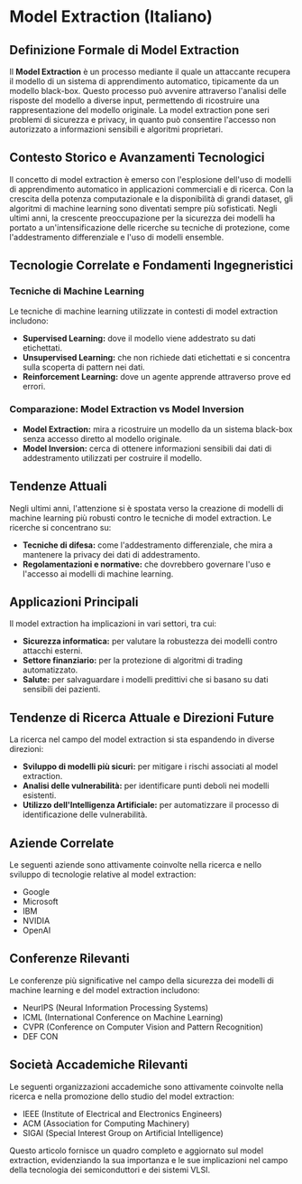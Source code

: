 # Model Extraction (Italiano)

## Definizione Formale di Model Extraction

Il **Model Extraction** è un processo mediante il quale un attaccante recupera il modello di un sistema di apprendimento automatico, tipicamente da un modello black-box. Questo processo può avvenire attraverso l'analisi delle risposte del modello a diverse input, permettendo di ricostruire una rappresentazione del modello originale. La model extraction pone seri problemi di sicurezza e privacy, in quanto può consentire l'accesso non autorizzato a informazioni sensibili e algoritmi proprietari.

## Contesto Storico e Avanzamenti Tecnologici

Il concetto di model extraction è emerso con l'esplosione dell'uso di modelli di apprendimento automatico in applicazioni commerciali e di ricerca. Con la crescita della potenza computazionale e la disponibilità di grandi dataset, gli algoritmi di machine learning sono diventati sempre più sofisticati. Negli ultimi anni, la crescente preoccupazione per la sicurezza dei modelli ha portato a un'intensificazione delle ricerche su tecniche di protezione, come l'addestramento differenziale e l'uso di modelli ensemble.

## Tecnologie Correlate e Fondamenti Ingegneristici

### Tecniche di Machine Learning

Le tecniche di machine learning utilizzate in contesti di model extraction includono:

- **Supervised Learning:** dove il modello viene addestrato su dati etichettati.
- **Unsupervised Learning:** che non richiede dati etichettati e si concentra sulla scoperta di pattern nei dati.
- **Reinforcement Learning:** dove un agente apprende attraverso prove ed errori.

### Comparazione: Model Extraction vs Model Inversion

- **Model Extraction:** mira a ricostruire un modello da un sistema black-box senza accesso diretto al modello originale.
- **Model Inversion:** cerca di ottenere informazioni sensibili dai dati di addestramento utilizzati per costruire il modello.

## Tendenze Attuali

Negli ultimi anni, l'attenzione si è spostata verso la creazione di modelli di machine learning più robusti contro le tecniche di model extraction. Le ricerche si concentrano su:

- **Tecniche di difesa:** come l'addestramento differenziale, che mira a mantenere la privacy dei dati di addestramento.
- **Regolamentazioni e normative:** che dovrebbero governare l'uso e l'accesso ai modelli di machine learning.

## Applicazioni Principali

Il model extraction ha implicazioni in vari settori, tra cui:

- **Sicurezza informatica:** per valutare la robustezza dei modelli contro attacchi esterni.
- **Settore finanziario:** per la protezione di algoritmi di trading automatizzato.
- **Salute:** per salvaguardare i modelli predittivi che si basano su dati sensibili dei pazienti.

## Tendenze di Ricerca Attuale e Direzioni Future

La ricerca nel campo del model extraction si sta espandendo in diverse direzioni:

- **Sviluppo di modelli più sicuri:** per mitigare i rischi associati al model extraction.
- **Analisi delle vulnerabilità:** per identificare punti deboli nei modelli esistenti.
- **Utilizzo dell'Intelligenza Artificiale:** per automatizzare il processo di identificazione delle vulnerabilità.

## Aziende Correlate

Le seguenti aziende sono attivamente coinvolte nella ricerca e nello sviluppo di tecnologie relative al model extraction:

- Google
- Microsoft
- IBM
- NVIDIA
- OpenAI

## Conferenze Rilevanti

Le conferenze più significative nel campo della sicurezza dei modelli di machine learning e del model extraction includono:

- NeurIPS (Neural Information Processing Systems)
- ICML (International Conference on Machine Learning)
- CVPR (Conference on Computer Vision and Pattern Recognition)
- DEF CON

## Società Accademiche Rilevanti

Le seguenti organizzazioni accademiche sono attivamente coinvolte nella ricerca e nella promozione dello studio del model extraction:

- IEEE (Institute of Electrical and Electronics Engineers)
- ACM (Association for Computing Machinery)
- SIGAI (Special Interest Group on Artificial Intelligence)

Questo articolo fornisce un quadro completo e aggiornato sul model extraction, evidenziando la sua importanza e le sue implicazioni nel campo della tecnologia dei semiconduttori e dei sistemi VLSI.